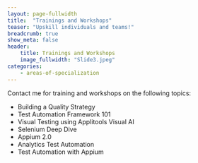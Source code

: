 ```yaml
---
layout: page-fullwidth
title:  "Trainings and Workshops"
teaser: "Upskill individuals and teams!"
breadcrumb: true
show_meta: false
header:
    title: Trainings and Workshops
    image_fullwidth: "Slide3.jpeg"
categories:
    - areas-of-specialization
---
```


Contact me for training and workshops on the following topics:
* Building a Quality Strategy
* Test Automation Framework 101
* Visual Testing using Applitools Visual AI
* Selenium Deep Dive
* Appium 2.0
* Analytics Test Automation
* Test Automation with Appium